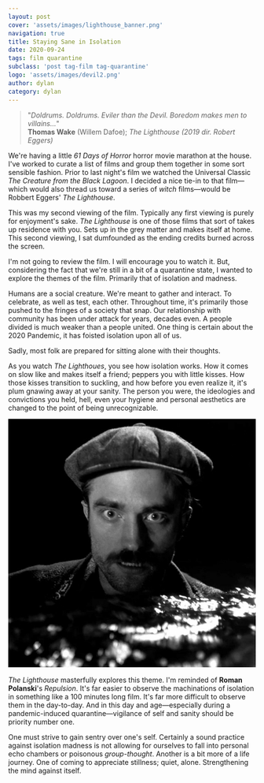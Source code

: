 ```yaml
---
layout: post
cover: 'assets/images/lighthouse_banner.png'
navigation: true
title: Staying Sane in Isolation
date: 2020-09-24
tags: film quarantine
subclass: 'post tag-film tag-quarantine' 
logo: 'assets/images/devil2.png'
author: dylan
category: dylan
---
```


> "_Doldrums. Doldrums. Eviler than the Devil. Boredom makes men to villains..._"  
> **Thomas Wake** (Willem Dafoe); _The Lighthouse (2019 dir. Robert Eggers)_

We're having a little _61 Days of Horror_ horror movie marathon at the house. I've worked to curate a list of films and group them together in some sort sensible fashion. Prior to last night's film we watched the Universal Classic _The Creature from the Black Lagoon_. I decided a nice tie-in to that film&mdash;which would also thread us toward a series of _witch_ films&mdash;would be Robbert Eggers' _The Lighthouse_.

This was my second viewing of the film. Typically any first viewing is purely for enjoyment's sake. _The Lighthouse_ is one of those films that sort of takes up residence with you. Sets up in the grey matter and makes itself at home. This second viewing, I sat dumfounded as the ending credits burned across the screen.

I'm not going to review the film. I will encourage you to watch it. But, considering the fact that we're still in a bit of a quarantine state, I wanted to explore the themes of the film. Primarily that of isolation and madness.

Humans are a social creature. We're meant to gather and interact. To celebrate, as well as test, each other. Throughout time, it's primarily those pushed to the fringes of a society that snap. Our relationship with community has been under attack for years, decades even. A people divided is much weaker than a people united. One thing is certain about the 2020 Pandemic, it has foisted isolation upon all of us.

Sadly, most folk are prepared for sitting alone with their thoughts.

As you watch _The Lighthoues_, you see how isolation works. How it comes on slow like and makes itself a friend; peppers you with little kisses. How those kisses transition to suckling, and how before you even realize it, it's plum gnawing away at your sanity. The person you were, the ideologies and convictions you held, hell, even your hygiene and personal aesthetics are changed to the point of being unrecognizable.

![Robert Pattinson in The Lighthouse](/assets/images/lighthouse_water.jpeg)

_The Lighthouse_ masterfully explores this theme. I'm reminded of **Roman Polanski**'s _Repulsion_. It's far easier to observe the machinations of isolation in something like a 100 minutes long film. It's far more difficult to observe them in the day-to-day. And in this day and age&mdash;especially during a pandemic-induced quarantine&mdash;vigilance of self and sanity should be priority number one. 

One must strive to gain sentry over one's self. Certainly a sound practice against isolation madness is not allowing for ourselves to fall into personal echo chambers or poisonous _group-thought_. Another is a bit more of a life journey. One of coming to appreciate stillness; quiet, alone. Strengthening the mind against itself. 